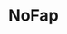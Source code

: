 ---
title: NoFap
crosslinks:
- pornfree
- SuicideWatch
- NoFapWomen
- getdisciplined
- TheRedPill
- NoFapChristians
- AskReddit
- Meditation
- StopGaming
- MGTOW
- seduction
- shitpost
- GetMotivated
- leaves
- sex
- nofapcirclejerk
- FightTheNewDrug
- Fitness
- iamverysmart
- karezza
---